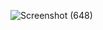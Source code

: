 
![Screenshot (648)](https://github.com/user-attachments/assets/3d1795a6-ca0d-4c3f-b9b0-a5feb8c34e29)
